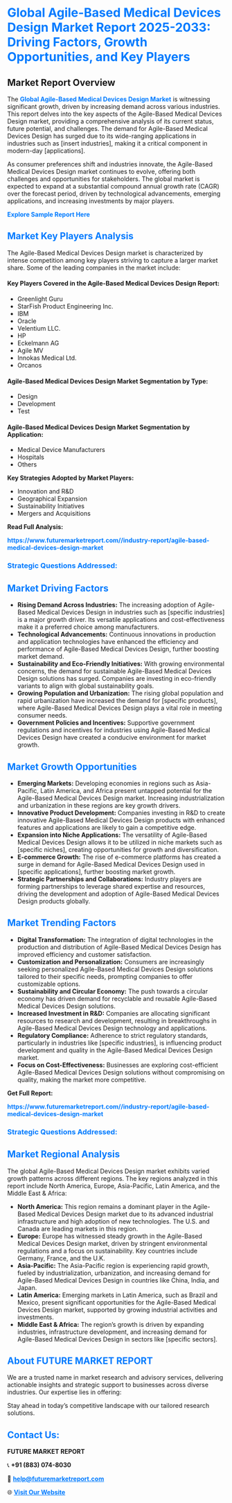 <h1 style="color: #007BFF;">Global Agile-Based Medical Devices Design Market Report 2025-2033: Driving Factors, Growth Opportunities, and Key Players</h1>

<section id="overview">
<h2>Market Report Overview</h2>
<p>The <a href="https://www.futuremarketreport.com//industry-report/agile-based-medical-devices-design-market" style="color: #007BFF; text-decoration: none;"><strong>Global Agile-Based Medical Devices Design Market</strong></a> is witnessing significant growth, driven by increasing demand across various industries. This report delves into the key aspects of the Agile-Based Medical Devices Design market, providing a comprehensive analysis of its current status, future potential, and challenges. The demand for Agile-Based Medical Devices Design has surged due to its wide-ranging applications in industries such as [insert industries], making it a critical component in modern-day [applications].</p>
<p>As consumer preferences shift and industries innovate, the Agile-Based Medical Devices Design market continues to evolve, offering both challenges and opportunities for stakeholders. The global market is expected to expand at a substantial compound annual growth rate (CAGR) over the forecast period, driven by technological advancements, emerging applications, and increasing investments by major players.</p>
</section>

<section id="overview">
<p><a href="https://www.futuremarketreport.com//request-sample/reportId=79336" style="color: #007BFF; text-decoration: none;"><strong>Explore Sample Report Here</strong></a></p>
</section>

<section id="key-players">
<h2 style="color: #007BFF;">Market Key Players Analysis</h2>
<p>The Agile-Based Medical Devices Design market is characterized by intense competition among key players striving to capture a larger market share. Some of the leading companies in the market include:</p>
<h4>Key Players Covered in the Agile-Based Medical Devices Design Report:</h4>
<ul><li>Greenlight Guru</li><li>StarFish Product Engineering Inc.</li><li>IBM</li><li>Oracle</li><li>Velentium LLC.</li><li>HP</li><li>Eckelmann AG</li><li>Agile MV</li><li>Innokas Medical Ltd.</li><li>Orcanos</li></ul>
<h4>Agile-Based Medical Devices Design Market Segmentation by Type:</h4>
<ul><li>Design</li><li>Development</li><li>Test</li></ul>

<h4>Agile-Based Medical Devices Design Market Segmentation by Application:</h4>
<ul><li>Medical Device Manufacturers</li><li>Hospitals</li><li>Others</li></ul>
<p><strong>Key Strategies Adopted by Market Players:</strong></p>
<ul>
<li>Innovation and R&D</li>
<li>Geographical Expansion</li>
<li>Sustainability Initiatives</li>
<li>Mergers and Acquisitions</li>
</ul>
</section>

<section>
<p><strong>Read Full Analysis: </strong></p><a href="https://www.futuremarketreport.com//industry-report/agile-based-medical-devices-design-market" style="color: #007BFF; text-decoration: none;"><strong>https://www.futuremarketreport.com//industry-report/agile-based-medical-devices-design-market</strong></a>
<h3 style="color: #007BFF;">Strategic Questions Addressed:</h3>
</section>

<section id="driving-factors">
<h2 style="color: #007BFF;">Market Driving Factors</h2>
<ul>
<li><strong>Rising Demand Across Industries:</strong> The increasing adoption of Agile-Based Medical Devices Design in industries such as [specific industries] is a major growth driver. Its versatile applications and cost-effectiveness make it a preferred choice among manufacturers.</li>
<li><strong>Technological Advancements:</strong> Continuous innovations in production and application technologies have enhanced the efficiency and performance of Agile-Based Medical Devices Design, further boosting market demand.</li>
<li><strong>Sustainability and Eco-Friendly Initiatives:</strong> With growing environmental concerns, the demand for sustainable Agile-Based Medical Devices Design solutions has surged. Companies are investing in eco-friendly variants to align with global sustainability goals.</li>
<li><strong>Growing Population and Urbanization:</strong> The rising global population and rapid urbanization have increased the demand for [specific products], where Agile-Based Medical Devices Design plays a vital role in meeting consumer needs.</li>
<li><strong>Government Policies and Incentives:</strong> Supportive government regulations and incentives for industries using Agile-Based Medical Devices Design have created a conducive environment for market growth.</li>
</ul>
</section>

<section id="growth-opportunities">
<h2 style="color: #007BFF;">Market Growth Opportunities</h2>
<ul>
<li><strong>Emerging Markets:</strong> Developing economies in regions such as Asia-Pacific, Latin America, and Africa present untapped potential for the Agile-Based Medical Devices Design market. Increasing industrialization and urbanization in these regions are key growth drivers.</li>
<li><strong>Innovative Product Development:</strong> Companies investing in R&D to create innovative Agile-Based Medical Devices Design products with enhanced features and applications are likely to gain a competitive edge.</li>
<li><strong>Expansion into Niche Applications:</strong> The versatility of Agile-Based Medical Devices Design allows it to be utilized in niche markets such as [specific niches], creating opportunities for growth and diversification.</li>
<li><strong>E-commerce Growth:</strong> The rise of e-commerce platforms has created a surge in demand for Agile-Based Medical Devices Design used in [specific applications], further boosting market growth.</li>
<li><strong>Strategic Partnerships and Collaborations:</strong> Industry players are forming partnerships to leverage shared expertise and resources, driving the development and adoption of Agile-Based Medical Devices Design products globally.</li>
</ul>
</section>

<section id="trending-factors">
<h2 style="color: #007BFF;">Market Trending Factors</h2>
<ul>
<li><strong>Digital Transformation:</strong> The integration of digital technologies in the production and distribution of Agile-Based Medical Devices Design has improved efficiency and customer satisfaction.</li>
<li><strong>Customization and Personalization:</strong> Consumers are increasingly seeking personalized Agile-Based Medical Devices Design solutions tailored to their specific needs, prompting companies to offer customizable options.</li>
<li><strong>Sustainability and Circular Economy:</strong> The push towards a circular economy has driven demand for recyclable and reusable Agile-Based Medical Devices Design solutions.</li>
<li><strong>Increased Investment in R&D:</strong> Companies are allocating significant resources to research and development, resulting in breakthroughs in Agile-Based Medical Devices Design technology and applications.</li>
<li><strong>Regulatory Compliance:</strong> Adherence to strict regulatory standards, particularly in industries like [specific industries], is influencing product development and quality in the Agile-Based Medical Devices Design market.</li>
<li><strong>Focus on Cost-Effectiveness:</strong> Businesses are exploring cost-efficient Agile-Based Medical Devices Design solutions without compromising on quality, making the market more competitive.</li>
</ul>
</section>

<section>
<p><strong>Get Full Report: </strong></p><a href="https://www.futuremarketreport.com//industry-report/agile-based-medical-devices-design-market" style="color: #007BFF; text-decoration: none;"><strong>https://www.futuremarketreport.com//industry-report/agile-based-medical-devices-design-market</strong></a>
<h3 style="color: #007BFF;">Strategic Questions Addressed:</h3>
</section>


<section id="regional-analysis">
<h2 style="color: #007BFF;">Market Regional Analysis</h2>
<p>The global Agile-Based Medical Devices Design market exhibits varied growth patterns across different regions. The key regions analyzed in this report include North America, Europe, Asia-Pacific, Latin America, and the Middle East & Africa:</p>
<ul>
<li><strong>North America:</strong> This region remains a dominant player in the Agile-Based Medical Devices Design market due to its advanced industrial infrastructure and high adoption of new technologies. The U.S. and Canada are leading markets in this region.</li>
<li><strong>Europe:</strong> Europe has witnessed steady growth in the Agile-Based Medical Devices Design market, driven by stringent environmental regulations and a focus on sustainability. Key countries include Germany, France, and the U.K.</li>
<li><strong>Asia-Pacific:</strong> The Asia-Pacific region is experiencing rapid growth, fueled by industrialization, urbanization, and increasing demand for Agile-Based Medical Devices Design in countries like China, India, and Japan.</li>
<li><strong>Latin America:</strong> Emerging markets in Latin America, such as Brazil and Mexico, present significant opportunities for the Agile-Based Medical Devices Design market, supported by growing industrial activities and investments.</li>
<li><strong>Middle East & Africa:</strong> The region’s growth is driven by expanding industries, infrastructure development, and increasing demand for Agile-Based Medical Devices Design in sectors like [specific sectors].</li>
</ul>
</section>

<footer>
<h2 style="color: #007BFF;">About FUTURE MARKET REPORT</h2>
<p>We are a trusted name in market research and advisory services, delivering actionable insights and strategic support to businesses across diverse industries. Our expertise lies in offering:</p>

<p>Stay ahead in today’s competitive landscape with our tailored research solutions.</p>

<h2 style="color: #007BFF;">Contact Us:</h2>
<p><strong>FUTURE MARKET REPORT</strong></p>
<p>📞 <strong>+91 (883) 074-8030</strong></p>
<p>📧 <strong><a href="mailto:help@futuremarketreport.com" style="color: #007BFF;">help@futuremarketreport.com</a></strong></p>
<p>🌐 <strong><a href="https://www.futuremarketreport.com/" style="color: #007BFF;">Visit Our Website</a></strong></p>
</footer>